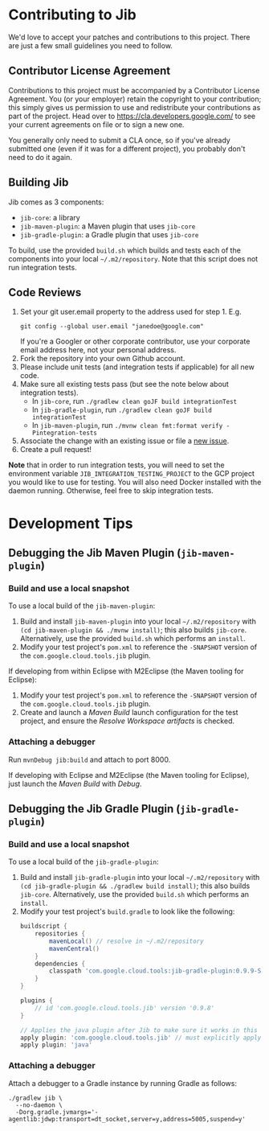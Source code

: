 # Contributing to Jib

We'd love to accept your patches and contributions to this project. There are
just a few small guidelines you need to follow.

## Contributor License Agreement

Contributions to this project must be accompanied by a Contributor License
Agreement. You (or your employer) retain the copyright to your contribution; 
this simply gives us permission to use and redistribute your contributions as
part of the project. Head over to <https://cla.developers.google.com/> to see
your current agreements on file or to sign a new one.

You generally only need to submit a CLA once, so if you've already submitted one
(even if it was for a different project), you probably don't need to do it
again.

## Building Jib

Jib comes as 3 components:

  - `jib-core`: a library
  - `jib-maven-plugin`: a Maven plugin that uses `jib-core`
  - `jib-gradle-plugin`: a Gradle plugin that uses `jib-core`

To build, use the provided `build.sh` which builds and tests each of the components into your local `~/.m2/repository`.  Note that this script does not run integration tests.

## Code Reviews

1. Set your git user.email property to the address used for step 1. E.g.
   ```
   git config --global user.email "janedoe@google.com"
   ```
   If you're a Googler or other corporate contributor,
   use your corporate email address here, not your personal address.
2. Fork the repository into your own Github account.
3. Please include unit tests (and integration tests if applicable) for all new code.
4. Make sure all existing tests pass (but see the note below about integration tests).
   * In `jib-core`, run `./gradlew clean goJF build integrationTest`
   * In `jib-gradle-plugin`, run `./gradlew clean goJF build integrationTest`
   * In `jib-maven-plugin`, run `./mvnw clean fmt:format verify -Pintegration-tests`
5. Associate the change with an existing issue or file a [new issue](../../issues).
6. Create a pull request!

**Note** that in order to run integration tests, you will need to set the environment variable `JIB_INTEGRATION_TESTING_PROJECT` to the GCP project you would like to use for testing. You will also need Docker installed with the daemon running. Otherwise, feel free to skip integration tests.

# Development Tips

## Debugging the Jib Maven Plugin (`jib-maven-plugin`)

### Build and use a local snapshot 

To use a local build of the `jib-maven-plugin`:

  1. Build and install `jib-maven-plugin` into your local `~/.m2/repository`
     with `(cd jib-maven-plugin && ./mvnw install)`; this also builds `jib-core`.
     Alternatively, use the provided `build.sh` which performs an `install`.
  1. Modify your test project's `pom.xml` to reference the `-SNAPSHOT`
     version of the `com.google.cloud.tools.jib` plugin.

If developing from within Eclipse with M2Eclipse (the Maven tooling for Eclipse):

  1. Modify your test project's `pom.xml` to reference the `-SNAPSHOT`
     version of the `com.google.cloud.tools.jib` plugin.
  2. Create and launch a _Maven Build_ launch configuration for the
     test project, and ensure the _Resolve Workspace artifacts_ is checked.

### Attaching a debugger

Run `mvnDebug jib:build` and attach to port 8000.

If developing with Eclipse and M2Eclipse (the Maven tooling for Eclipse), just launch the _Maven Build_ with _Debug_.

## Debugging the Jib Gradle Plugin (`jib-gradle-plugin`)

### Build and use a local snapshot 

To use a local build of the `jib-gradle-plugin`:

  1. Build and install `jib-gradle-plugin` into your local `~/.m2/repository`
     with `(cd jib-gradle-plugin && ./gradlew build install)`; this also builds `jib-core`.
     Alternatively, use the provided `build.sh` which performs an `install`.
  1. Modify your test project's `build.gradle` to look like the following:
        ```groovy
        buildscript {
            repositories {
                mavenLocal() // resolve in ~/.m2/repository
                mavenCentral()
            }
            dependencies {
                classpath 'com.google.cloud.tools:jib-gradle-plugin:0.9.9-SNAPSHOT'
            }
        }

        plugins {
            // id 'com.google.cloud.tools.jib' version '0.9.8'
        }

        // Applies the java plugin after Jib to make sure it works in this order.
        apply plugin: 'com.google.cloud.tools.jib' // must explicitly apply local
        apply plugin: 'java'
        ```

### Attaching a debugger

Attach a debugger to a Gradle instance by running Gradle as follows:

```shell
./gradlew jib \
  --no-daemon \
  -Dorg.gradle.jvmargs='-agentlib:jdwp:transport=dt_socket,server=y,address=5005,suspend=y'
```

